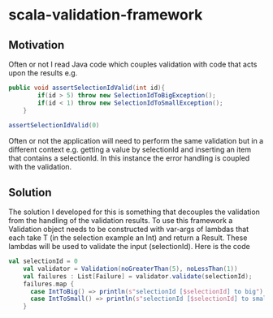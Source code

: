 # scala-validation-framework

## Motivation

Often or not I read Java code which couples validation with code that acts upon the results 
e.g.
```Java
public void assertSelectionIdValid(int id){
        if(id > 5) throw new SelectionIdToBigException();
     	if(id < 1) throw new SelectionIdToSmallException();     
    }
    
assertSelectionIdValid(0)    
```

Often or not the application will need to perform the same validation but in a different context e.g. getting a value by selectionId and inserting an item that contains a selectionId. In this instance the error handling is coupled with the validation. 

## Solution

The solution I developed for this is something that decouples the validation from the handling of the validation results. To use this framework a Validation object needs to be constructed with var-args of lambdas that each take T (in the selection example an Int) and return a Result. These lambdas will be used to validate the input (selectionId). Here is the code

```Scala
val selectionId = 0
    val validator = Validation(noGreaterThan(5), noLessThan(1))
    val failures : List[Failure] = validator.validate(selectionId);
    failures.map {
      case IntToBig() => println(s"selectionId [$selectionId] to big")
      case IntToSmall() => println(s"selectionId [$selectionId] to small")
    }
```





